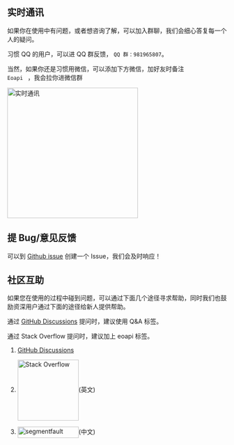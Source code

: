 ## 实时通讯

如果你在使用中有问题，或者想咨询了解，可以加入群聊，我们会细心答复每一个人的疑问。

习惯 QQ 的用户，可以进 QQ 群反馈， `QQ 群：981965807`。

当然，如果你还是习惯用微信，可以添加下方微信，加好友时备注<code> Eoapi </code> ，我会拉你进微信群

<img src="/assets/images/20221009-163844.jpeg" height="300" class="lg-show" alt="实时通讯">

## 提 Bug/意见反馈

可以到 [Github issue](https://github.com/eolinker/eoapi/issues) 创建一个 Issue，我们会及时响应！

## 社区互助

如果您在使用的过程中碰到问题，可以通过下面几个途径寻求帮助，同时我们也鼓励资深用户通过下面的途径给新人提供帮助。

通过 [GitHub Discussions](https://github.com/eolinker/eoapi/discussions) 提问时，建议使用 Q&A 标签。

通过 Stack Overflow 提问时，建议加上 eoapi 标签。

<!-- 或者 Segment Fault  -->

1. [GitHub Discussions](https://github.com/eolinker/eoapi/discussions)

2. <a href="http://stackoverflow.com/questions/tagged/eoapi"><img style="vertical-align: middle;" alt="Stack Overflow" src="/images/stackoverflow.svg" width="140"></a>(英文)

3. <a href="https://segmentfault.com/"><img style="vertical-align: middle;" src="/images/segmentfault.svg" width="140" height="26" class="lg-show" alt="segmentfault"></a>(中文)
